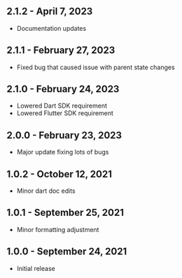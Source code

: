 ## 2.1.2 - April 7, 2023
- Documentation updates

## 2.1.1 - February 27, 2023
- Fixed bug that caused issue with parent state changes

## 2.1.0 - February 24, 2023
- Lowered Dart SDK requirement
- Lowered Flutter SDK requirement

## 2.0.0 - February 23, 2023
- Major update fixing lots of bugs

## 1.0.2 - October 12, 2021
- Minor dart doc edits

## 1.0.1 - September 25, 2021
- Minor formatting adjustment

## 1.0.0 - September 24, 2021
- Initial release